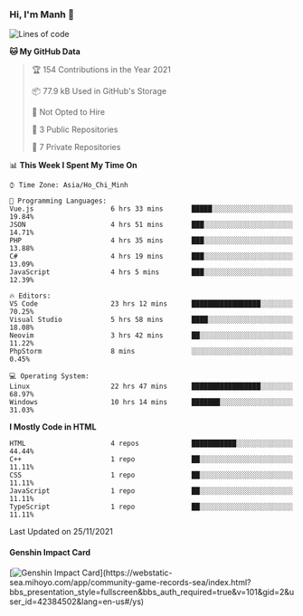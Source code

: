 ### Hi, I'm Manh 👋

<!--START_SECTION:waka-->
![Lines of code](https://img.shields.io/badge/From%20Hello%20World%20I%27ve%20Written-209667%20lines%20of%20code-blue)

**🐱 My GitHub Data** 

> 🏆 154 Contributions in the Year 2021
 > 
> 📦 77.9 kB Used in GitHub's Storage 
 > 
> 🚫 Not Opted to Hire
 > 
> 📜 3 Public Repositories 
 > 
> 🔑 7 Private Repositories  
 > 
📊 **This Week I Spent My Time On** 

```text
⌚︎ Time Zone: Asia/Ho_Chi_Minh

💬 Programming Languages: 
Vue.js                   6 hrs 33 mins       █████░░░░░░░░░░░░░░░░░░░░   19.84% 
JSON                     4 hrs 51 mins       ███░░░░░░░░░░░░░░░░░░░░░░   14.71% 
PHP                      4 hrs 35 mins       ███░░░░░░░░░░░░░░░░░░░░░░   13.88% 
C#                       4 hrs 19 mins       ███░░░░░░░░░░░░░░░░░░░░░░   13.09% 
JavaScript               4 hrs 5 mins        ███░░░░░░░░░░░░░░░░░░░░░░   12.39%

🔥 Editors: 
VS Code                  23 hrs 12 mins      █████████████████░░░░░░░░   70.25% 
Visual Studio            5 hrs 58 mins       ████░░░░░░░░░░░░░░░░░░░░░   18.08% 
Neovim                   3 hrs 42 mins       ██░░░░░░░░░░░░░░░░░░░░░░░   11.22% 
PhpStorm                 8 mins              ░░░░░░░░░░░░░░░░░░░░░░░░░   0.45%

💻 Operating System: 
Linux                    22 hrs 47 mins      █████████████████░░░░░░░░   68.97% 
Windows                  10 hrs 14 mins      ███████░░░░░░░░░░░░░░░░░░   31.03%

```

**I Mostly Code in HTML** 

```text
HTML                     4 repos             ███████████░░░░░░░░░░░░░░   44.44% 
C++                      1 repo              ██░░░░░░░░░░░░░░░░░░░░░░░   11.11% 
CSS                      1 repo              ██░░░░░░░░░░░░░░░░░░░░░░░   11.11% 
JavaScript               1 repo              ██░░░░░░░░░░░░░░░░░░░░░░░   11.11% 
TypeScript               1 repo              ██░░░░░░░░░░░░░░░░░░░░░░░   11.11%

```



 Last Updated on 25/11/2021
<!--END_SECTION:waka-->

#### Genshin Impact Card
[![Genshin Impact Card](https://api.mn07.xyz/genshin/card/42384502?)](https://webstatic-sea.mihoyo.com/app/community-game-records-sea/index.html?bbs_presentation_style=fullscreen&bbs_auth_required=true&v=101&gid=2&user_id=42384502&lang=en-us#/ys)
